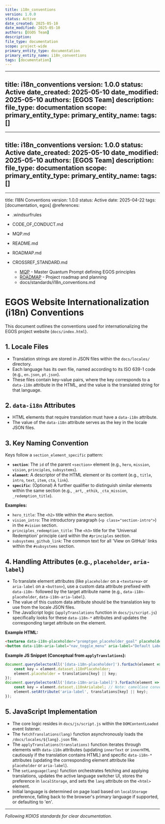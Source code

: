 ```yaml
---
title: i18n_conventions
version: 1.0.0
status: Active
date_created: 2025-05-10
date_modified: 2025-05-10
authors: [EGOS Team]
description: 
file_type: documentation
scope: project-wide
primary_entity_type: documentation
primary_entity_name: i18n_conventions
tags: [documentation]
---
```

---
title: i18n_conventions
version: 1.0.0
status: Active
date_created: 2025-05-10
date_modified: 2025-05-10
authors: [EGOS Team]
description: 
file_type: documentation
scope: 
primary_entity_type: 
primary_entity_name: 
tags: []
---

---
title: i18n_conventions
version: 1.0.0
status: Active
date_created: 2025-05-10
date_modified: 2025-05-10
authors: [EGOS Team]
description: 
file_type: documentation
scope: 
primary_entity_type: 
primary_entity_name: 
tags: []
---

---
title: I18N Conventions
version: 1.0.0
status: Active
date: 2025-04-22
tags: [documentation, egos]
@references:
- .windsurfrules
- CODE_OF_CONDUCT.md
- MQP.md
- README.md
- ROADMAP.md
- CROSSREF_STANDARD.md

  - [MQP](../core/MQP.md) - Master Quantum Prompt defining EGOS principles
  - [ROADMAP](../governance/migrations/processed/pt/ROADMAP.md) - Project roadmap and planning
  - docs/standards/i18n_conventions.md




# EGOS Website Internationalization (i18n) Conventions

This document outlines the conventions used for internationalizing the EGOS project website (`docs/index.html`).

## 1. Locale Files

- Translation strings are stored in JSON files within the `docs/locales/` directory.
- Each language has its own file, named according to its ISO 639-1 code (e.g., `en.json`, `pt.json`).
- These files contain key-value pairs, where the key corresponds to a `data-i18n` attribute in the HTML, and the value is the translated string for that language.

## 2. `data-i18n` Attributes

- HTML elements that require translation must have a `data-i18n` attribute.
- The value of the `data-i18n` attribute serves as the key in the locale JSON files.

## 3. Key Naming Convention

Keys follow a `section_element_specific` pattern:

- **`section`**: The `id` of the parent `<section>` element (e.g., `hero`, `mission`, `vision`, `principles`, `subsystems`).
- **`element`**: A descriptor of the HTML element or its content (e.g., `title`, `intro`, `text`, `item`, `cta`, `link`).
- **`specific`**: (Optional) A further qualifier to distinguish similar elements within the same section (e.g., `_art`, `_ethik`, `_cta_mission`, `_redemption_title`).

**Examples:**

- `hero_title`: The `<h2>` title within the `#hero` section.
- `vision_intro`: The introductory paragraph (`<p class="section-intro">`) in the `#vision` section.
- `principles_redemption_title`: The `<h3>` title for the 'Universal Redemption' principle card within the `#principles` section.
- `subsystems_github_link`: The common text for all 'View on GitHub' links within the `#subsystems` section.

## 4. Handling Attributes (e.g., `placeholder`, `aria-label`)

- To translate element attributes (like `placeholder` on a `<textarea>` or `aria-label` on a `<button>`), use a custom data attribute prefixed with `data-i18n-` followed by the target attribute name (e.g., `data-i18n-placeholder`, `data-i18n-aria-label`).
- The value of this custom data attribute should be the translation key to use from the locale JSON files.
- The JavaScript logic (`applyTranslations` function in `docs/js/script.js`) specifically looks for these `data-i18n-*` attributes and updates the corresponding target attribute on the element.

**Example HTML:**
```html
<textarea data-i18n-placeholder="promptgen_placeholder_goal" placeholder="Default Placeholder..."></textarea>
<button data-i18n-aria-label="nav_toggle_menu" aria-label="Default Label...">...</button>
```

**Example JS Snippet (Conceptual from `applyTranslations`):**
```javascript
document.querySelectorAll('[data-i18n-placeholder]').forEach(element => {
    const key = element.dataset.i18nPlaceholder;
    element.placeholder = translations[key] || key;
});
document.querySelectorAll('[data-i18n-aria-label]').forEach(element => {
    const key = element.dataset.i18nArialabel; // Note: camelCase conversion
    element.setAttribute('aria-label', translations[key] || key);
});
```

## 5. JavaScript Implementation

- The core logic resides in `docs/js/script.js` within the `DOMContentLoaded` event listener.
- The `fetchTranslations(lang)` function asynchronously loads the `/docs/locales/${lang}.json` file.
- The `applyTranslations(translations)` function iterates through elements with `data-i18n` attributes (updating `innerText` or `innerHTML` cautiously if the translation contains HTML) and specific `data-i18n-*` attributes (updating the corresponding element attribute like `placeholder` or `aria-label`).
- The `setLanguage(lang)` function orchestrates fetching and applying translations, updates the active language switcher UI, stores the preference in `localStorage`, and sets the `lang` attribute on the `<html>` element.
- Initial language is determined on page load based on `localStorage` preference, falling back to the browser's primary language if supported, or defaulting to 'en'.

---
*Following KOIOS standards for clear documentation.* 